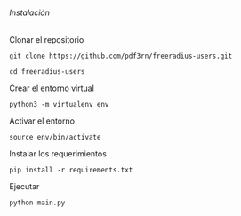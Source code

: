 ###### Instalación

Clonar el repositorio

`git clone https://github.com/pdf3rn/freeradius-users.git`

`cd freeradius-users`

Crear el entorno virtual

`python3 -m virtualenv env`

Activar el entorno

`source env/bin/activate`

Instalar los requerimientos

`pip install -r requirements.txt`

Ejecutar

`python main.py`
